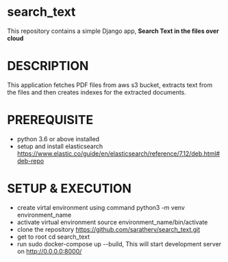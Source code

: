 # search_text


This repository contains a simple Django app, **Search Text in the files over cloud**


# DESCRIPTION
This application fetches PDF files from aws s3 bucket, extracts text from the files and then creates indexes for the extracted documents.

# PREREQUISITE
- python 3.6 or above installed
- setup and install elasticsearch https://www.elastic.co/guide/en/elasticsearch/reference/7.12/deb.html#deb-repo




# SETUP & EXECUTION
- create virtal environment using command python3 -m venv environment_name
- activate virtual environment source environment_name/bin/activate
- clone the repository https://github.com/saratherv/search_text.git
- get to root   cd search_text
- run sudo docker-compose up --build, This will start development server on http://0.0.0.0:8000/
